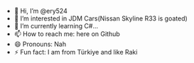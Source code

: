 - 👋 Hi, I’m @ery524
- 👀 I’m interested in JDM Cars(Nissan Skyline R33 is goated)
- 🌱 I’m currently learning C#...
- 📫 How to reach me: here on Github
- 😄 Pronouns: Nah
- ⚡ Fun fact: I am from Türkiye and like Raki

<!---
ery524/ery524 is a ✨ special ✨ repository because its `README.md` (this file) appears on your GitHub profile.
You can click the Preview link to take a look at your changes.
--->

